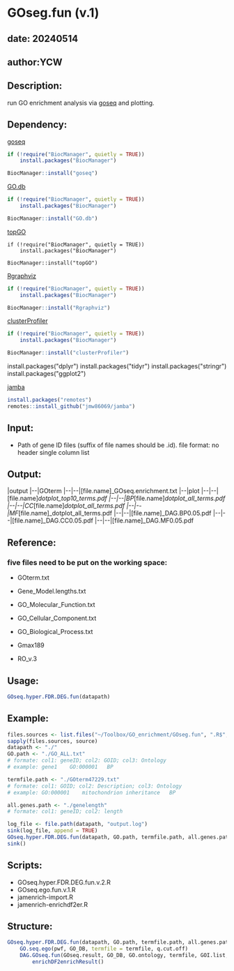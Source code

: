 # GOseg.fun (v.1)

## date: 20240514
## author:YCW

## Description:
run GO enrichment analysis via [goseq](https://bioconductor.org/packages/goseq/) and plotting.


## Dependency:
[goseq](https://bioconductor.org/packages/goseq/)
```R
if (!require("BiocManager", quietly = TRUE))
    install.packages("BiocManager")

BiocManager::install("goseq")
```

[GO.db](https://bioconductor.org/packages/release/data/annotation/html/GO.db.html)
```R
if (!require("BiocManager", quietly = TRUE))
    install.packages("BiocManager")

BiocManager::install("GO.db")
```

[topGO](https://bioconductor.org/packages/release/bioc/html/topGO.html)
```
if (!require("BiocManager", quietly = TRUE))
    install.packages("BiocManager")

BiocManager::install("topGO")
```

[Rgraphviz](https://www.bioconductor.org/packages/release/bioc/html/Rgraphviz.html)
```R
if (!require("BiocManager", quietly = TRUE))
    install.packages("BiocManager")

BiocManager::install("Rgraphviz")
```

[clusterProfiler](https://bioconductor.org/packages/release/bioc/html/clusterProfiler.html)
```R
if (!require("BiocManager", quietly = TRUE))
    install.packages("BiocManager")

BiocManager::install("clusterProfiler")
```

install.packages("dplyr")
install.packages("tidyr")
install.packages("stringr")
install.packages("ggplot2")

[jamba](https://rdrr.io/github/jmw86069/jamba/)
```R
install.packages("remotes")
remotes::install_github("jmw86069/jamba")
```

## Input:
- Path of gene ID files (suffix of file names should be .id). 
 file format: no header single column list

## Output: 

|output
|--|GOterm
|--|--|[file.name]_GOseq.enrichment.txt
|--|plot
|--|--|[file.name]_dotplot_top10_terms.pdf
|--|--|BP_[file.name]_dotplot_all_terms.pdf
|--|--|CC_[file.name]_dotplot_all_terms.pdf
|--|--|MF_[file.name]_dotplot_all_terms.pdf
|--|--|[file.name]_DAG.BP0.05.pdf
|--|--|[file.name]_DAG.CC0.05.pdf
|--|--|[file.name]_DAG.MF0.05.pdf

## Reference:
### five files need to be put on the working space:
- GOterm.txt
- Gene_Model.lengths.txt
- GO_Molecular_Function.txt
- GO_Cellular_Component.txt
- GO_Biological_Process.txt

- Gmax189
- RO_v.3 

## Usage: 

```R
GOseq.hyper.FDR.DEG.fun(datapath)
```

## Example:

```R
files.sources <- list.files("~/Toolbox/GO_enrichment/GOseg.fun", ".R$", ignore.case = T, full.names = T)
sapply(files.sources, source)
datapath <- "./"
GO.path <- "./GO_ALL.txt"
# formate: col1: geneID; col2: GOID; col3: Ontology
# example: gene1    GO:000001   BP

termfile.path <- "./GOterm47229.txt"
# formate: col1: GOID; col2: Description; col3: Ontology
# example: GO:000001    mitochondrion inheritance   BP

all.genes.path <- "./genelength"
# formate: col1: geneID; col2: length

log_file <- file.path(datapath, "output.log")
sink(log_file, append = TRUE)
GOseq.hyper.FDR.DEG.fun(datapath, GO.path, termfile.path, all.genes.path)
sink()
```

## Scripts:
- GOseq.hyper.FDR.DEG.fun.v.2.R
- GOseq.ego.fun.v.1.R
- jamenrich-import.R
- jamenrich-enrichdf2er.R

## Structure:
```R
GOseq.hyper.FDR.DEG.fun(datapath, GO.path, termfile.path, all.genes.path)
    GO.seq.ego(pwf, GO_DB, termfile = termfile, q.cut.off)
    DAG.GOseq.fun(GOseq.result, GO_DB, GO.ontology, termfile, GOI.list, q.cut.off, outpath = outpath)
        enrichDF2enrichResult()
```


